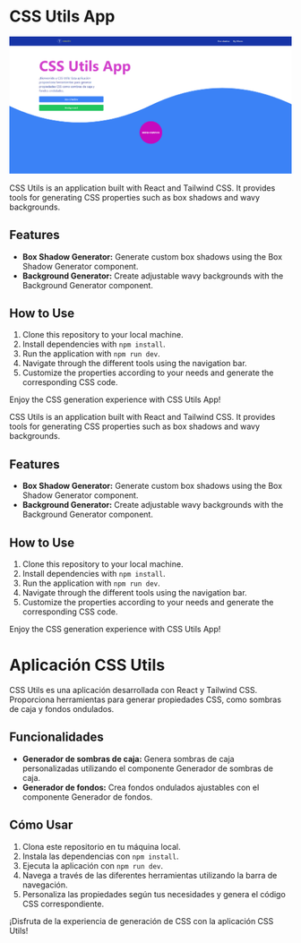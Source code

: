 # CSS Utils App

![CSS Utils Landing](./src/assets/imgs/css_utils_landing_1.png)

CSS Utils is an application built with React and Tailwind CSS. It provides tools for generating CSS properties such as box shadows and wavy backgrounds.

## Features

- **Box Shadow Generator:** Generate custom box shadows using the Box Shadow Generator component.
- **Background Generator:** Create adjustable wavy backgrounds with the Background Generator component.

## How to Use

1. Clone this repository to your local machine.
2. Install dependencies with `npm install`.
3. Run the application with `npm run dev`.
4. Navigate through the different tools using the navigation bar.
5. Customize the properties according to your needs and generate the corresponding CSS code.

Enjoy the CSS generation experience with CSS Utils App!

CSS Utils is an application built with React and Tailwind CSS. It provides tools for generating CSS properties such as box shadows and wavy backgrounds.

## Features

- **Box Shadow Generator:** Generate custom box shadows using the Box Shadow Generator component.
- **Background Generator:** Create adjustable wavy backgrounds with the Background Generator component.

## How to Use

1. Clone this repository to your local machine.
2. Install dependencies with `npm install`.
3. Run the application with `npm run dev`.
4. Navigate through the different tools using the navigation bar.
5. Customize the properties according to your needs and generate the corresponding CSS code.

Enjoy the CSS generation experience with CSS Utils App!


# Aplicación CSS Utils

CSS Utils es una aplicación desarrollada con React y Tailwind CSS. Proporciona herramientas para generar propiedades CSS, como sombras de caja y fondos ondulados.

## Funcionalidades

- **Generador de sombras de caja:** Genera sombras de caja personalizadas utilizando el componente Generador de sombras de caja.
- **Generador de fondos:** Crea fondos ondulados ajustables con el componente Generador de fondos.

## Cómo Usar

1. Clona este repositorio en tu máquina local.
2. Instala las dependencias con `npm install`.
3. Ejecuta la aplicación con `npm run dev`.
4. Navega a través de las diferentes herramientas utilizando la barra de navegación.
5. Personaliza las propiedades según tus necesidades y genera el código CSS correspondiente.

¡Disfruta de la experiencia de generación de CSS con la aplicación CSS Utils!

